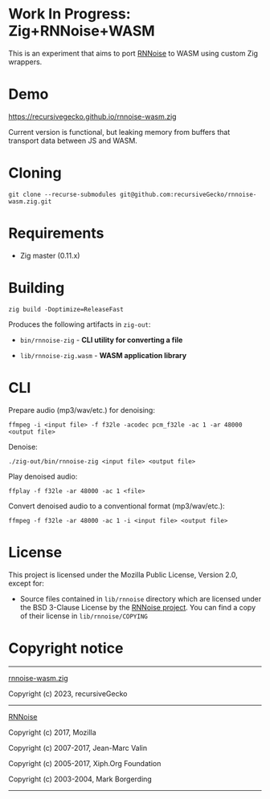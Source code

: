 # Work In Progress: Zig+RNNoise+WASM

This is an experiment that aims to port [RNNoise](https://github.com/xiph/rnnoise) to WASM using custom Zig wrappers.

# Demo

https://recursivegecko.github.io/rnnoise-wasm.zig

Current version is functional, but leaking memory from buffers that transport data between JS and WASM.

# Cloning

```shell
git clone --recurse-submodules git@github.com:recursiveGecko/rnnoise-wasm.zig.git
```

# Requirements

* Zig master (0.11.x)

# Building

```shell
zig build -Doptimize=ReleaseFast
```

Produces the following artifacts in `zig-out`:

* `bin/rnnoise-zig` - **CLI utility for converting a file**

* `lib/rnnoise-zig.wasm` - **WASM application library**

# CLI

Prepare audio (mp3/wav/etc.) for denoising:

`ffmpeg -i <input file> -f f32le -acodec pcm_f32le -ac 1 -ar 48000 <output file>`


Denoise:

`./zig-out/bin/rnnoise-zig <input file> <output file>`


Play denoised audio:

`ffplay -f f32le -ar 48000 -ac 1 <file>`


Convert denoised audio to a conventional format (mp3/wav/etc.):

`ffmpeg -f f32le -ar 48000 -ac 1 -i <input file> <output file>`

# License

This project is licensed under the Mozilla Public License, Version 2.0, except for:

* Source files contained in `lib/rnnoise` directory which are licensed under the 
BSD 3-Clause License by the [RNNoise project](https://github.com/xiph/rnnoise).
You can find a copy of their license in `lib/rnnoise/COPYING`

# Copyright notice

---

[rnnoise-wasm.zig](https://github.com/recursiveGecko/rnnoise-wasm.zig)

Copyright (c) 2023, recursiveGecko

---

[RNNoise](https://github.com/xiph/rnnoise)

Copyright (c) 2017, Mozilla

Copyright (c) 2007-2017, Jean-Marc Valin

Copyright (c) 2005-2017, Xiph.Org Foundation

Copyright (c) 2003-2004, Mark Borgerding

---

